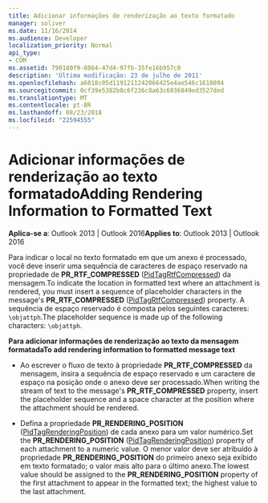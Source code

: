 ```yaml
---
title: Adicionar informações de renderização ao texto formatado
manager: soliver
ms.date: 11/16/2014
ms.audience: Developer
localization_priority: Normal
api_type:
- COM
ms.assetid: 790180f9-8864-47d4-97fb-35fe16b957c0
description: 'Última modificação: 23 de julho de 2011'
ms.openlocfilehash: a6018c05d1191211242066425e4ae546c1618094
ms.sourcegitcommit: 0cf39e5382b8c6f236c8a63c6036849ed3527ded
ms.translationtype: MT
ms.contentlocale: pt-BR
ms.lasthandoff: 08/23/2018
ms.locfileid: "22594555"
---
```

# <a name="adding-rendering-information-to-formatted-text"></a><span data-ttu-id="064f5-103">Adicionar informações de renderização ao texto formatado</span><span class="sxs-lookup"><span data-stu-id="064f5-103">Adding Rendering Information to Formatted Text</span></span>

  
  
<span data-ttu-id="064f5-104">**Aplica-se a**: Outlook 2013 | Outlook 2016</span><span class="sxs-lookup"><span data-stu-id="064f5-104">**Applies to**: Outlook 2013 | Outlook 2016</span></span> 
  
<span data-ttu-id="064f5-105">Para indicar o local no texto formatado em que um anexo é processado, você deve inserir uma sequência de caracteres de espaço reservado na propriedade de **PR_RTF_COMPRESSED** ([PidTagRtfCompressed](pidtagrtfcompressed-canonical-property.md)) da mensagem.</span><span class="sxs-lookup"><span data-stu-id="064f5-105">To indicate the location in formatted text where an attachment is rendered, you must insert a sequence of placeholder characters in the message's **PR_RTF_COMPRESSED** ([PidTagRtfCompressed](pidtagrtfcompressed-canonical-property.md)) property.</span></span> <span data-ttu-id="064f5-106">A sequência de espaço reservado é composta pelos seguintes caracteres: `\objattph`.</span><span class="sxs-lookup"><span data-stu-id="064f5-106">The placeholder sequence is made up of the following characters:  `\objattph`.</span></span>
  
 <span data-ttu-id="064f5-107">**Para adicionar informações de renderização ao texto da mensagem formatada**</span><span class="sxs-lookup"><span data-stu-id="064f5-107">**To add rendering information to formatted message text**</span></span>
  
- <span data-ttu-id="064f5-108">Ao escrever o fluxo de texto à propriedade **PR_RTF_COMPRESSED** da mensagem, insira a sequência de espaço reservado e um caractere de espaço na posição onde o anexo deve ser processado.</span><span class="sxs-lookup"><span data-stu-id="064f5-108">When writing the stream of text to the message's **PR_RTF_COMPRESSED** property, insert the placeholder sequence and a space character at the position where the attachment should be rendered.</span></span> 
    
- <span data-ttu-id="064f5-109">Defina a propriedade **PR_RENDERING_POSITION** ([PidTagRenderingPosition](pidtagrenderingposition-canonical-property.md)) de cada anexo para um valor numérico.</span><span class="sxs-lookup"><span data-stu-id="064f5-109">Set the **PR_RENDERING_POSITION** ([PidTagRenderingPosition](pidtagrenderingposition-canonical-property.md)) property of each attachment to a numeric value.</span></span> <span data-ttu-id="064f5-110">O menor valor deve ser atribuído à propriedade **PR_RENDERING_POSITION** do primeiro anexo seja exibido em texto formatado; o valor mais alto para o último anexo.</span><span class="sxs-lookup"><span data-stu-id="064f5-110">The lowest value should be assigned to the **PR_RENDERING_POSITION** property of the first attachment to appear in the formatted text; the highest value to the last attachment.</span></span> 
    

